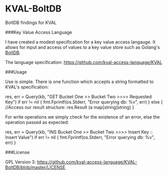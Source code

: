 # KVAL-BoltDB

BoltDB findings for KVAL

###Key Value Access Language

I have created a modest specification for a key value access langauge. 
It allows for input and access of values to a key value store such as Golang's
[BoltDB](https://github.com/boltdb/). 

The language specification: https://github.com/kval-access-language/KVAL 

###Usage

Use is simple. There is one function which accepts a string formatted to KVAL's
specification:

   res, err = Query(kb, "GET Bucket One >> Bucket Two >>>> Requested Key")
   if err != nil {
      fmt.Fprintf(os.Stderr, "Error querying db: %v", err)
   } else {
      //Access our result structure: res.Result (a map[string]string)
   } 

For write operations we simply check for the existence of an error, else the
operation passed as expected: 

   res, err = Query(kb, "INS Bucket One >> Bucket Two >>>> Insert Key :: Insert Value")
   if err != nil {
      fmt.Fprintf(os.Stderr, "Error querying db: %v", err)
   }

###License

GPL Version 3: https://github.com/kval-access-language/KVAL-BoltDB/blob/master/LICENSE
